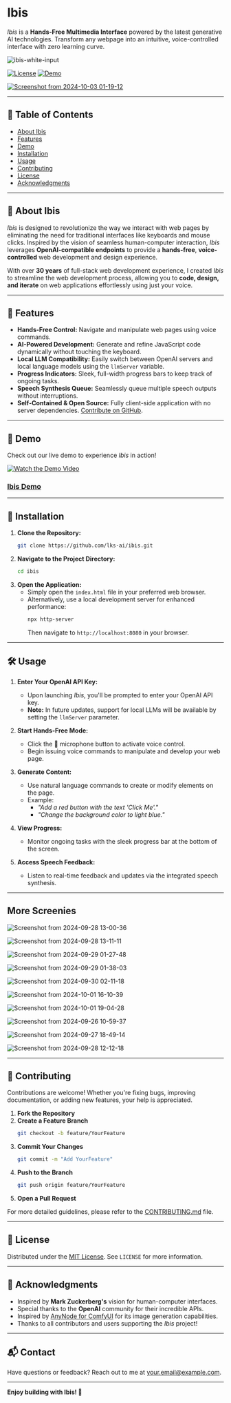 # Ibis
_Ibis_ is a **Hands-Free Multimedia Interface** powered by the latest generative AI technologies. Transform any webpage into an intuitive, voice-controlled interface with zero learning curve.

![ibis-white-input](https://github.com/user-attachments/assets/dde9844c-eeb1-4f80-9599-bb63625bce28)

[![License](https://img.shields.io/github/license/lks-ai/ibis)](LICENSE)
[![Demo](https://img.shields.io/badge/Demo-Online-blue)](https://lks-ai.github.io/ibis)

[![Screenshot from 2024-10-03 01-19-12](https://github.com/user-attachments/assets/5ef093cb-7afa-4848-bfc6-e380905d892d)](https://lks-ai.github.io/ibis)

---

## 📖 Table of Contents
- [About Ibis](#about-ibis)
- [Features](#features)
- [Demo](#demo)
- [Installation](#installation)
- [Usage](#usage)
- [Contributing](#contributing)
- [License](#license)
- [Acknowledgments](#acknowledgments)

---

## 🦜 About Ibis
_Ibis_ is designed to revolutionize the way we interact with web pages by eliminating the need for traditional interfaces like keyboards and mouse clicks. Inspired by the vision of seamless human-computer interaction, _Ibis_ leverages **OpenAI-compatible endpoints** to provide a **hands-free**, **voice-controlled** web development and design experience.

With over **30 years** of full-stack web development experience, I created _Ibis_ to streamline the web development process, allowing you to **code, design, and iterate** on web applications effortlessly using just your voice.

---

## 🌟 Features
- **Hands-Free Control:** Navigate and manipulate web pages using voice commands.
- **AI-Powered Development:** Generate and refine JavaScript code dynamically without touching the keyboard.
- **Local LLM Compatibility:** Easily switch between OpenAI servers and local language models using the `llmServer` variable.
- **Progress Indicators:** Sleek, full-width progress bars to keep track of ongoing tasks.
- **Speech Synthesis Queue:** Seamlessly queue multiple speech outputs without interruptions.
- **Self-Contained & Open Source:** Fully client-side application with no server dependencies. [Contribute on GitHub](https://github.com/lks-ai/ibis).

---

## 🎥 Demo
Check out our live demo to experience _Ibis_ in action!

[![Watch the Demo Video](https://img.youtube.com/vi/4WZ2NSpj8Mo/default.jpg
)](https://www.youtube.com/watch?v=4WZ2NSpj8Mo)

### [Ibis Demo](https://lks-ai.github.io/ibis)

---

## 🚀 Installation
1. **Clone the Repository:**
    ```bash
    git clone https://github.com/lks-ai/ibis.git
    ```
2. **Navigate to the Project Directory:**
    ```bash
    cd ibis
    ```
3. **Open the Application:**
    - Simply open the `index.html` file in your preferred web browser.
    - Alternatively, use a local development server for enhanced performance:
        ```bash
        npx http-server
        ```
        Then navigate to `http://localhost:8080` in your browser.

---

## 🛠️ Usage
1. **Enter Your OpenAI API Key:**
    - Upon launching _Ibis_, you'll be prompted to enter your OpenAI API key.
    - **Note:** In future updates, support for local LLMs will be available by setting the `llmServer` parameter.

2. **Start Hands-Free Mode:**
    - Click the 🎤 microphone button to activate voice control.
    - Begin issuing voice commands to manipulate and develop your web page.

3. **Generate Content:**
    - Use natural language commands to create or modify elements on the page.
    - Example:
        - _"Add a red button with the text 'Click Me'."_
        - _"Change the background color to light blue."_

4. **View Progress:**
    - Monitor ongoing tasks with the sleek progress bar at the bottom of the screen.

5. **Access Speech Feedback:**
    - Listen to real-time feedback and updates via the integrated speech synthesis.
  
---

## More Screenies

![Screenshot from 2024-09-28 13-00-36](https://github.com/user-attachments/assets/6dec2f83-2b41-4590-823e-49b0042d8f48)

![Screenshot from 2024-09-28 13-11-11](https://github.com/user-attachments/assets/864cd542-5f15-4bd6-93b8-663ac1d6e695)

![Screenshot from 2024-09-29 01-27-48](https://github.com/user-attachments/assets/bc19e397-3279-43b2-a23b-13f7a77ffa97)

![Screenshot from 2024-09-29 01-38-03](https://github.com/user-attachments/assets/ebce1d7e-2604-4b11-9558-609492cba374)

![Screenshot from 2024-09-30 02-11-18](https://github.com/user-attachments/assets/3769d80a-3ac2-41fb-ad27-3490d78bdaa2)

![Screenshot from 2024-10-01 16-10-39](https://github.com/user-attachments/assets/a9d0132a-8db1-426b-bc1e-9d86938e4a88)

![Screenshot from 2024-10-01 19-04-28](https://github.com/user-attachments/assets/ae1c9176-cb60-4ea3-8767-7219cea98f34)

![Screenshot from 2024-09-26 10-59-37](https://github.com/user-attachments/assets/297ab38e-f9a3-4825-a0e7-ff4d1e355a84)

![Screenshot from 2024-09-27 18-49-14](https://github.com/user-attachments/assets/7567e69c-2891-4d26-9686-e330efcab21c)

![Screenshot from 2024-09-28 12-12-18](https://github.com/user-attachments/assets/9ab7946c-e2e3-4307-a5cf-4534b1d47ea8)


---

## 🤝 Contributing
Contributions are welcome! Whether you're fixing bugs, improving documentation, or adding new features, your help is appreciated.

1. **Fork the Repository**
2. **Create a Feature Branch**
    ```bash
    git checkout -b feature/YourFeature
    ```
3. **Commit Your Changes**
    ```bash
    git commit -m "Add YourFeature"
    ```
4. **Push to the Branch**
    ```bash
    git push origin feature/YourFeature
    ```
5. **Open a Pull Request**

For more detailed guidelines, please refer to the [CONTRIBUTING.md](CONTRIBUTING.md) file.

---

## 📄 License
Distributed under the [MIT License](LICENSE). See `LICENSE` for more information.

---

## 🙏 Acknowledgments
- Inspired by **Mark Zuckerberg's** vision for human-computer interfaces.
- Special thanks to the **OpenAI** community for their incredible APIs.
- Inspired by [AnyNode for ComfyUI](https://github.com/lks-ai/anynode) for its image generation capabilities.
- Thanks to all contributors and users supporting the _Ibis_ project!

---

## 📬 Contact
Have questions or feedback? Reach out to me at [your.email@example.com](mailto:your.email@example.com).

---

**Enjoy building with Ibis! 🚀**

